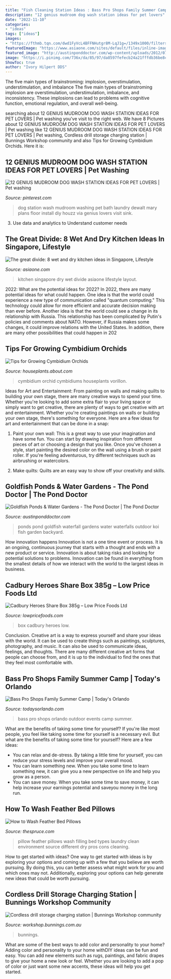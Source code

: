 ```yaml
---
title: "Fish Cleaning Station Ideas : Bass Pro Shops Family Summer Camp"
description: "12 genius mudroom dog wash station ideas for pet lovers"
date: "2022-11-10"
categories:
- "ideas"
tags: ["ideas"]
images:
- "https://fthmb.tqn.com/dwd1FyVcL4BFFNHutgr8M-LqJ1g=/1349x1000/filters:fill(auto,1)/Feather-Bed-Pillow-58a4bce75f9b58a3c926fd85.jpg"
featuredImage: "https://www.asiaone.com/sites/default/files/inline-images/030220_kitchen1_dbstudio.jpg"
featured_image: "http://austinponddoctor.com/wp-content/uploads/2012/07/koi-pond-waterfall-6.jpg"
image: "https://i.pinimg.com/736x/da/85/97/da8597fefecb24a21fffdb36be8ca5ed.jpg"
ShowToc: true
author: "Ivory Hilpert DDS"
---
```



The five main types of brainstroming: implosion, overstimulation, understimulation, and imbalance
The five main types of brainstroming implosion are overstimulation, understimulation, imbalance, and inconsistency. These implosions can lead to problems with cognitive function, emotional regulation, and overall well-being.

	

		
searching about 12 GENIUS MUDROOM DOG WASH STATION IDEAS FOR PET LOVERS | Pet washing you've visit to the right web. We have 8 Pictures about 12 GENIUS MUDROOM DOG WASH STATION IDEAS FOR PET LOVERS | Pet washing like 12 GENIUS MUDROOM DOG WASH STATION IDEAS FOR PET LOVERS | Pet washing, Cordless drill storage charging station | Bunnings Workshop community and also Tips for Growing Cymbidium Orchids. Here it is:
		
    
## 12 GENIUS MUDROOM DOG WASH STATION IDEAS FOR PET LOVERS | Pet Washing

<img loading=lazy src="https://i.pinimg.com/736x/da/85/97/da8597fefecb24a21fffdb36be8ca5ed.jpg" onerror="this.onerror=null;this.src='https://tse1.mm.bing.net/th?id=OIP.aFGiMNmAUZiHBUcqnZOn0wHaLK&amp;pid=15.1';" alt="12 GENIUS MUDROOM DOG WASH STATION IDEAS FOR PET LOVERS | Pet washing">

_Source: pinterest.com_

>dog station wash mudroom washing pet bath laundry dewalt mary plans floor install diy houzz via genius lovers visit sink. 

	

3. Use data and analytics to Understand customer needs 

    
## The Great Divide: 8 Wet And Dry Kitchen Ideas In Singapore, Lifestyle

<img loading=lazy src="https://www.asiaone.com/sites/default/files/inline-images/030220_kitchen1_dbstudio.jpg" onerror="this.onerror=null;this.src='https://tse3.mm.bing.net/th?id=OIP.1HFakkILht--S7oqyjR2ygHaE9&amp;pid=15.1';" alt="The great divide: 8 wet and dry kitchen ideas in Singapore, Lifestyle">

_Source: asiaone.com_

>kitchen singapore dry wet divide asiaone lifestyle layout. 

	

2022: What are the potential ideas for 2022?
In 2022, there are many potential ideas for what could happen. One idea is that the world could experience a new type of communication called "quantum computing." This technology could allow for more efficient and accurate decision making than ever before. Another idea is that the world could see a change in its relationship with Russia. This relationship has been complicated by Putin's policies and comments about NATO. However, if Russia makes some changes, it could improve relations with the United States. In addition, there are many other possibilities that could happen in 202
    
## Tips For Growing Cymbidium Orchids

<img loading=lazy src="https://fthmb.tqn.com/VQrnWeB_WltVMjHSPOvJop4pAuk=/4102x5111/filters:fill(auto,1)/orchids-86157542-57c5b4323df78cc16ead4f1a.jpg" onerror="this.onerror=null;this.src='https://tse4.mm.bing.net/th?id=OIP.v1eiBVmiXv7RgjFlUP3afAHaJO&amp;pid=15.1';" alt="Tips for Growing Cymbidium Orchids">

_Source: houseplants.about.com_

>cymbidium orchid cymbidiums houseplants vorillon. 

	

Ideas for Art and Entertainment: From painting on walls and making quilts to building your own stage, there are many creative ways to spend your time.
Whether you're looking to add some extra flair to your living space or simply want to get creative, there are plenty of ways to get creative with art and entertainment. Whether you're creating paintings on walls or building your own stage, there's something for everyone. Here are a few ideas for art and entertainment that can be done in a snap:
1. Paint your own wall: This is a great way to use your imagination and have some fun. You can start by drawing inspiration from different pieces of art or choosing a design that you like. Once you've chosen a style, start painting the desired color on the wall using a brush or paint roller. If you're feeling adventurous, try different techniques such as airbrushing or watercolors.

2. Make quilts: Quilts are an easy way to show off your creativity and skills.

    
## Goldfish Ponds &amp; Water Gardens - The Pond Doctor | The Pond Doctor

<img loading=lazy src="http://austinponddoctor.com/wp-content/uploads/2012/07/koi-pond-waterfall-6.jpg" onerror="this.onerror=null;this.src='https://tse4.mm.bing.net/th?id=OIP.6X6uB3RgFV1ouf-TKujILwHaJ4&amp;pid=15.1';" alt="Goldfish Ponds &amp; Water Gardens - The Pond Doctor | The Pond Doctor">

_Source: austinponddoctor.com_

>ponds pond goldfish waterfall gardens water waterfalls outdoor koi fish garden backyard. 

	

How innovation happens
Innovation is not a one time event or process. It is an ongoing, continuous journey that starts with a thought and ends with a new product or service. Innovation is about taking risks and looking for potential solutions to problems. Innovation can be found in everything from the smallest details of how we interact with the world to the largest ideas in business.

    
## Cadbury Heroes Share Box 385g – Low Price Foods Ltd

<img loading=lazy src="https://cdn.shopify.com/s/files/1/2259/2695/products/image_311da320-dc8b-4953-a00c-c932b691df2e_1024x1024.jpg?v=1590342317" onerror="this.onerror=null;this.src='https://tse3.mm.bing.net/th?id=OIP.XQCxDS7RKRHeZIqBAlVJpQHaJ4&amp;pid=15.1';" alt="Cadbury Heroes Share Box 385g – Low Price Foods Ltd">

_Source: lowpricefoods.com_

>box cadbury heroes low. 

	

Conclusion.
Creative art is a way to express yourself and share your ideas with the world. It can be used to create things such as paintings, sculptures, photography, and music. It can also be used to communicate ideas, feelings, and thoughts. There are many different creative art forms that people can choose from, and it is up to the individual to find the ones that they feel most comfortable with.

    
## Bass Pro Shops Family Summer Camp | Today&#039;s Orlando

<img loading=lazy src="http://www.todaysorlando.com/sites/default/files/events/cover/bass_pro_shops_outdoor_world_orlando.jpg" onerror="this.onerror=null;this.src='https://tse4.mm.bing.net/th?id=OIP.g1vQOsWUmhzFkV1PT07D6wHaFj&amp;pid=15.1';" alt="Bass Pro Shops Family Summer Camp | Today&#039;s Orlando">

_Source: todaysorlando.com_

>bass pro shops orlando outdoor events camp summer. 

	

What are the benefits of taking some time for yourself?
If you're like most people, you feel like taking some time for yourself is a necessary evil. But what are the benefits of taking some time for yourself? Here are a few ideas: 
- You can relax and de-stress. By taking a little time for yourself, you can reduce your stress levels and improve your overall mood. 
- You can learn something new. When you take some time to learn something new, it can give you a new perspective on life and help you grow as a person. 
- You can save money. When you take some time to save money, it can help increase your earnings potential and saveyou money in the long run.

    
## How To Wash Feather Bed Pillows

<img loading=lazy src="https://fthmb.tqn.com/dwd1FyVcL4BFFNHutgr8M-LqJ1g=/1349x1000/filters:fill(auto,1)/Feather-Bed-Pillow-58a4bce75f9b58a3c926fd85.jpg" onerror="this.onerror=null;this.src='https://tse2.mm.bing.net/th?id=OIP.uwbT89458hDtsFapyGv00AHaFf&amp;pid=15.1';" alt="How to Wash Feather Bed Pillows">

_Source: thespruce.com_

>pillow feather pillows wash filling bed types laundry clean environment source different dry pros cons cleaning. 

	

How to get started with ideas?
One way to get started with ideas is by exploring your options and coming up with a few that you believe are worth pursuing. By doing this, you can better assess what might work for you and which ones may not. Additionally, exploring your options can help generate new ideas that could be worth pursuing.

    
## Cordless Drill Storage Charging Station | Bunnings Workshop Community

<img loading=lazy src="https://www.workshop.bunnings.com.au/t5/image/serverpage/image-id/1184i6F9EC2F2FA059231?v=1.0" onerror="this.onerror=null;this.src='https://tse4.mm.bing.net/th?id=OIP.5iGvb3OtPT78IRa__oV-LQHaFj&amp;pid=15.1';" alt="Cordless drill storage charging station | Bunnings Workshop community">

_Source: workshop.bunnings.com.au_

>bunnings. 

	

What are some of the best ways to add color and personality to your home?
Adding color and personality to your home withDIY ideas can be fun and easy. You can add new elements such as rugs, paintings, and fabric drapes to give your home a new look or feel. Whether you are looking to add a pop of color or just want some new accents, these ideas will help you get started.

